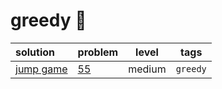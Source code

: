 # greedy 🤑
| solution |  problem | level | tags |
| :--- |:--- | :---: | :---: |
| [jump game](https://github.com/aliml92/leetcode/blob/9f959212064208afdf83d0cf5b46d60a24f0565f/greedy/jump_game_55/solution.go) | [55](https://leetcode.com/problems/jump-game/) | medium | `greedy` |